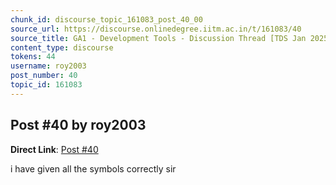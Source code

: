 ```yaml
---
chunk_id: discourse_topic_161083_post_40_00
source_url: https://discourse.onlinedegree.iitm.ac.in/t/161083/40
source_title: GA1 - Development Tools - Discussion Thread [TDS Jan 2025]
content_type: discourse
tokens: 44
username: roy2003
post_number: 40
topic_id: 161083
---
```


## Post #40 by roy2003

**Direct Link**: [Post #40](https://discourse.onlinedegree.iitm.ac.in/t/161083/40)

i have given all the symbols correctly sir
